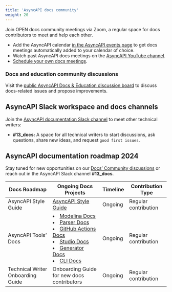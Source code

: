 ```yaml
---
title: 'AsyncAPI docs community'
weight: 20
---
```


Join OPEN docs community meetings via Zoom, a regular space for docs contributors to meet and help each other.

- Add the AsyncAPI calendar [in the AsyncAPI events page](https://www.asyncapi.com/community/events) to get docs meetings automatically added to your calendar of choice.
- Watch past AsyncAPI docs meetings on the [AsyncAPI YouTube channel](https://www.youtube.com/AsyncAPI).
- [Schedule your own docs meetings](https://github.com/asyncapi/community/blob/master/MEETINGS_ORGANIZATION.md).

### Docs and education community discussions
Visit the [public AsyncAPI Docs & Education discussion board](https://github.com/orgs/asyncapi/discussions/categories/docs-education) to discuss docs-related issues and propose improvements.

## AsyncAPI Slack workspace and docs channels
Join the [AsyncAPI documentation Slack channel](https://join.slack.com/share/enQtNjUxNTY1NTU1MDk0NS1mYjNhODFhZDI3ZDRjODA1ZWRkZTZlYmM4ZTNjNzZjNTg5NTBiYjNmNTkwYzRlYzY4ZjQ4M2RhMDYzMjI3N2U5) to meet other technical writers:

- **#13_docs:** A space for all technical writers to start discussions, ask questions, share new ideas, and request `good first issues.`

## AsyncAPI documentation roadmap 2024
Stay tuned for new opportunities on our [Docs’ Community discussions](https://github.com/orgs/asyncapi/discussions/categories/docs-education) or reach out in the AsyncAPI Slack channel **#13_docs**.

| Docs Roadmap | Ongoing Docs Projects | Timeline | Contribution Type |
|--------------|-----------------------|----------|---------------------|
| AsyncAPI Style Guide | [AsyncAPI Style Guide](https://github.com/asyncapi/website/issues/1240) | Ongoing | Regular contribution |
| AsyncAPI Tools’ Docs | <li>[Modelina Docs](https://github.com/asyncapi/modelina/tree/master/docs) </li>  <li>[Parser Docs](https://github.com/asyncapi/parser-js/tree/master/docs) </li> <li>[GitHub Actions Docs](https://github.com/asyncapi/github-action-for-generator)</li> <li>[Studio Docs](https://github.com/asyncapi/studio/tree/master/doc/adr)</li> <li>[Generator Docs](https://github.com/asyncapi/generator/tree/master/docs)</li> <li>[CLI Docs](https://github.com/asyncapi/cli/tree/master/docs)</li> | Ongoing | Regular contribution |
| Technical Writer Onboarding Guide | Onboarding Guide for new docs contributors | Ongoing | Regular contribution |
